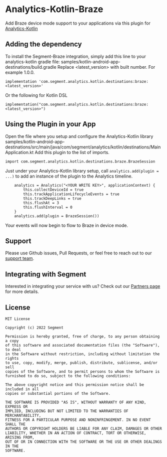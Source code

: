 # Analytics-Kotlin-Braze

Add Braze device mode support to your applications via this plugin for
    [Analytics-Kotlin](https://github.com/segmentio/analytics-kotlin)

## Adding the dependency

To install the Segment-Braze integration, simply add this line to your analytics-kotlin gradle file:
    samples/kotlin-android-app-destinations/build.gradle
    Replace <latest_version> with built number. For example 1.0.0.

```
implementation 'com.segment.analytics.kotlin.destinations:braze:<latest_version>'
```

Or the following for Kotlin DSL

```
implementation("com.segment.analytics.kotlin.destinations:braze:<latest_version>")
```

## Using the Plugin in your App

Open the file where you setup and configure the Analytics-Kotlin library
    samples/kotlin-android-app-destinations/src/main/java/com/segment/analytics/kotlin/destinations/MainApplication.kt
    Add this plugin to the list of imports.

```
import com.segment.analytics.kotlin.destinations.braze.BrazeSession
```

Just under your Analytics-Kotlin library setup, call `analytics.add(plugin = ...)`
to add an instance of the plugin to the Analytics timeline.

```
    analytics = Analytics("<YOUR WRITE KEY>", applicationContext) {
        this.collectDeviceId = true
        this.trackApplicationLifecycleEvents = true
        this.trackDeepLinks = true
        this.flushAt = 3
        this.flushInterval = 0
    }
    analytics.add(plugin = BrazeSession())
```

Your events will now begin to flow to Braze in device mode.


## Support

Please use Github issues, Pull Requests, or feel free to reach out to our [support team](https://segment.com/help/).

## Integrating with Segment

Interested in integrating your service with us? Check out our [Partners page](https://segment.com/partners/) for more details.

## License
```
MIT License

Copyright (c) 2022 Segment

Permission is hereby granted, free of charge, to any person obtaining a copy
of this software and associated documentation files (the "Software"), to deal
in the Software without restriction, including without limitation the rights
to use, copy, modify, merge, publish, distribute, sublicense, and/or sell
copies of the Software, and to permit persons to whom the Software is
furnished to do so, subject to the following conditions:

The above copyright notice and this permission notice shall be included in all
copies or substantial portions of the Software.

THE SOFTWARE IS PROVIDED "AS IS", WITHOUT WARRANTY OF ANY KIND, EXPRESS OR
IMPLIED, INCLUDING BUT NOT LIMITED TO THE WARRANTIES OF MERCHANTABILITY,
FITNESS FOR A PARTICULAR PURPOSE AND NONINFRINGEMENT. IN NO EVENT SHALL THE
AUTHORS OR COPYRIGHT HOLDERS BE LIABLE FOR ANY CLAIM, DAMAGES OR OTHER
LIABILITY, WHETHER IN AN ACTION OF CONTRACT, TORT OR OTHERWISE, ARISING FROM,
OUT OF OR IN CONNECTION WITH THE SOFTWARE OR THE USE OR OTHER DEALINGS IN THE
SOFTWARE.
```
